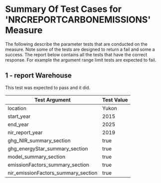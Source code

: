# Summary Of Test Cases for 'NRCREPORTCARBONEMISSIONS' Measure
 
The following describe the parameter tests that are conducted on the measure. Note some of the 
tests are designed to return a fail and some a success. The report below contains all the tests that 
have the correct response. For example the argument range limit tests are expected to fail. 
 
## 1 - report Warehouse
 
This test was expected to pass and it did.
 
| Test Argument | Test Value |
| ------------- | ---------- |
| location |Yukon |
| start_year |2015 |
| end_year |2025 |
| nir_report_year |2019 |
| ghg_NIR_summary_section |true |
| ghg_energyStar_summary_section |true |
| model_summary_section |true |
| emissionFactors_summary_section |true |
| nir_emissionFactors_summary_section |true |
 
